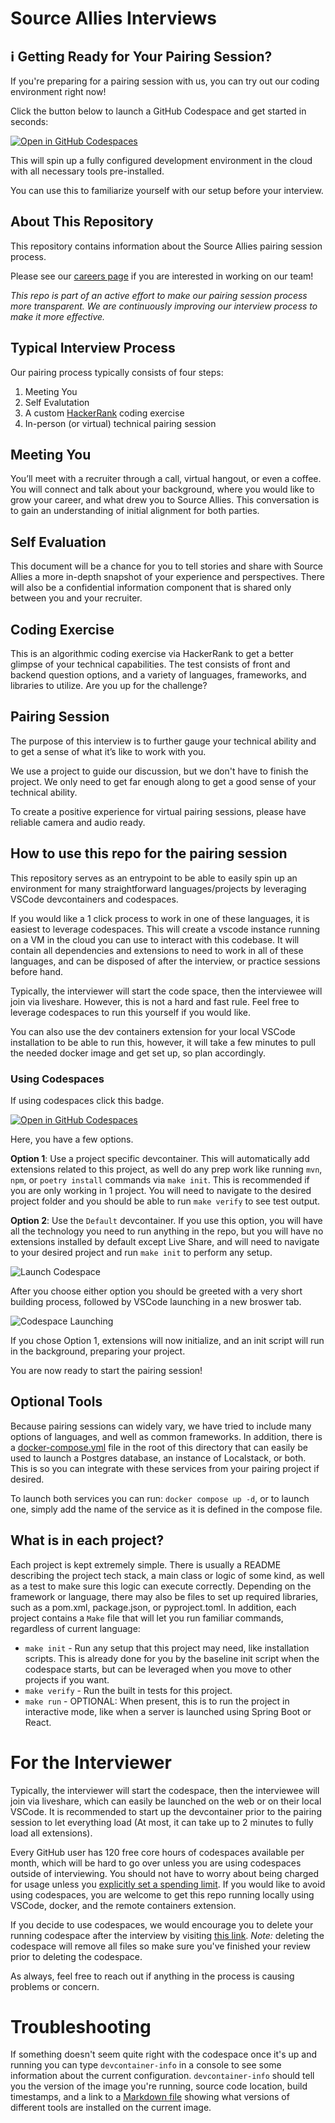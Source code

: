 # Source Allies Interviews

## ℹ️ **Getting Ready for Your Pairing Session?** 

If you're preparing for a pairing session with us, you can try out our coding environment right now!

Click the button below to launch a GitHub Codespace and get started in seconds:

[![Open in GitHub Codespaces](https://github.com/codespaces/badge.svg)](https://github.com/codespaces/new?hide_repo_select=true&ref=main&repo=704560088&skip_quickstart=true)

This will spin up a fully configured development environment in the cloud with all necessary tools pre-installed.

You can use this to familiarize yourself with our setup before your interview.

## About This Repository 

This repository contains information about the Source Allies pairing session process.

Please see our [careers page](https://www.sourceallies.com/careers/) if you are interested in working on our team!

_This repo is part of an active effort to make our pairing session process more transparent. We are continuously improving our interview process to make it more effective._

## Typical Interview Process

Our pairing process typically consists of four steps:

1. Meeting You
2. Self Evalutation
3. A custom [HackerRank](https://www.hackerrank.com/) coding exercise
4. In-person (or virtual) technical pairing session 

## Meeting You

You’ll meet with a recruiter through a call, virtual hangout, or even a coffee. You will connect and talk about your background, where you would like to grow your career, and what drew you to Source Allies. This conversation is to gain an understanding of initial alignment for both parties.

## Self Evaluation

This document will be a chance for you to tell stories and share with Source Allies a more in-depth snapshot of your experience and perspectives. There will also be a confidential information component that is shared only between you and your recruiter. 

## Coding Exercise

This is an algorithmic coding exercise via HackerRank to get a better glimpse of your technical capabilities. The test consists of front and backend question options, and a variety of languages, frameworks, and libraries to utilize. Are you up for the challenge?

## Pairing Session

The purpose of this interview is to further gauge your technical ability and to get a sense of what it’s like to work with you. 

We use a project to guide our discussion, but we don't have to finish the project. We only need to get far enough along to get a good sense of your technical ability.

To create a positive experience for virtual pairing sessions, please have reliable camera and audio ready.

## How to use this repo for the pairing session

This repository serves as an entrypoint to be able to easily spin up an environment for many straightforward languages/projects by leveraging VSCode devcontainers and codespaces.

If you would like a 1 click process to work in one of these languages, it is easiest to leverage codespaces. This will create a vscode instance running on a VM in the cloud you can use to interact with this codebase.  It will contain all dependencies and extensions to need to work in all of these languages, and can be disposed of after the interview, or practice sessions before hand.

Typically, the interviewer will start the code space, then the interviewee will join via liveshare. However, this is not a hard and fast rule. Feel free to leverage codespaces to run this yourself if you would like.

You can also use the dev containers extension for your local VSCode installation to be able to run this, however, it will take a few minutes to pull the needed docker image and get set up, so plan accordingly.


### Using Codespaces

If using codespaces click this badge.

[![Open in GitHub Codespaces](https://github.com/codespaces/badge.svg)](https://github.com/codespaces/new?hide_repo_select=true&ref=main&repo=704560088&skip_quickstart=true)

Here, you have a few options.

__Option 1__: Use a project specific devcontainer.  This will automatically add extensions related to this project, as well do any prep work like running `mvn`, `npm`, or `poetry install` commands via `make init`.  This is recommended if you are only working in 1 project. You will need to navigate to the desired project folder and you should be able to run `make verify` to see test output.

__Option 2__: Use the `Default` devcontainer.  If you use this option, you will have all the technology you need to run anything in the repo, but you will have no extensions installed by default except Live Share, and will need to navigate to your desired project and run `make init` to perform any setup.

![Launch Codespace](resources/media/LaunchCodespace.png)

After you choose either option you should be greeted with a very short building process, followed by VSCode launching in a new broswer tab.

![Codespace Launching](resources/media/CodespaceLaunching.png)

If you chose Option 1, extensions will now initialize, and an init script will run in the background, preparing your project.

You are now ready to start the pairing session!

## Optional Tools

Because pairing sessions can widely vary, we have tried to include many options of languages, and well as common frameworks. In addition, there is a [docker-compose.yml](docker-compose.yml) file in the root of this directory that can easily be used to launch a Postgres database, an instance of Localstack, or both.  This is so you can integrate with these services from your pairing project if desired.

To launch both services you can run: `docker compose up -d`, or to launch one, simply add the name of the service as it is defined in the compose file.

## What is in each project?

Each project is kept extremely simple.  There is usually a README describing the project tech stack, a main class or logic of some kind, as well as a test to make sure this logic can execute correctly.  Depending on the framework or language, there may also be files to set up required libraries, such as a pom.xml, package.json, or pyproject.toml.  In addition, each project contains a `Make` file that will let you run familiar commands, regardless of current language:

- `make init` - Run any setup that this project may need, like installation scripts.  This is already done for you by the baseline init script when the codespace starts, but can be leveraged when you move to other projects if you want.
- `make verify` -  Run the built in tests for this project.
- `make run` - OPTIONAL: When present, this is to run the project in interactive mode, like when a server is launched using Spring Boot or React.

# For the Interviewer

Typically, the interviewer will start the codespace, then the interviewee will join via liveshare, which can easily be launched on the web or on their local VSCode. It is recommended to start up the devcontainer prior to the pairing session to let everything load (At most, it can take up to 2 minutes to fully load all extensions).

Every GitHub user has 120 free core hours of codespaces available per month, which will be hard to go over unless you are using codespaces outside of interviewing. You should not have to worry about being charged for usage unless you [explicitly set a spending limit](https://docs.github.com/en/billing/managing-billing-for-github-codespaces/managing-the-spending-limit-for-github-codespaces). If you would like to avoid using codespaces, you are welcome to get this repo running locally using VSCode, docker, and the remote containers extension.

If you decide to use codespaces, we would encourage you to delete your running codespace after the interview by visiting [this link](https://github.com/codespaces/). *Note:* deleting the codespace will remove all files so make sure you've finished your review prior to deleting the codespace.

As always, feel free to reach out if anything in the process is causing problems or concern.

# Troubleshooting

If something doesn't seem quite right with the codespace once it's up and running you can type `devcontainer-info` in a console to see some information about the current configuration. `devcontainer-info` should tell you the version of the image you're running, source code location, build timestamps, and a link to a [Markdown file](https://github.com/devcontainers/images/blob/main/src/universal/history/2.5.8.md) showing what versions of different tools are installed on the current image.
